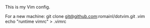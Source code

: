 This is my Vim config.

For a new machine:
  git clone git@github.com:romainl/dotvim.git .vim      
  echo "runtime vimrc" > .vimrc
